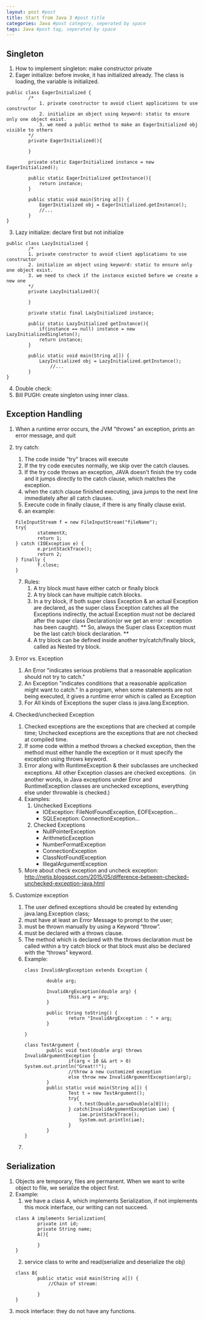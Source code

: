 ```yaml
---
layout: post #post
title: Start from Java 3 #post title
categories: Java #post category, seperated by space
tags: Java #post tag, seperated by space
---
```


## Singleton
1. How to implement singleton: make constructor private
2. Eager initialize: before invoke, it has initialized already. The class is loading, the variable is initialized.
```
public class EagerInitialized {
        /*
            1. private constructor to avoid client applications to use constructor
            2. initialize an object using keyword: static to ensure only one object exist.
            3. we need a public method to make an EagerInitialized obj visible to others
        */
        private EagerInitialized(){

        }
        
        private static EagerInitialized instance = new EagerInitialized();

        public static EagerInitialized getInstance(){
            return instance;
        }

        public static void main(String a[]) {
            EagerInitialized obj = EagerInitialized.getInstance();
            //...
        }
}
```
3. Lazy initialize: declare first but not initialize
```
public class LazyInitialized {
        /*
        1. private constructor to avoid client applications to use constructor
        2. initialize an object using keyword: static to ensure only one object exist.
        3. we need to check if the instance existed before we create a new one
        */
        private LazyInitialized(){

        }
        
        private static final LazyInitialized instance;

        public static LazyInitialized getInstance(){
            if(instance == null) instance = new LazyInitializedSingleton();
            return instance;
        }

        public static void main(String a[]) {
            LazyInitialized obj = LazyInitialized.getInstance();
                //...
        }
}
```

4. Double check:
6. Bill PUGH: create singleton using inner class.

## Exception Handling
1. When a runtime error occurs, the JVM "throws" an exception, prints an error message, and quit
2. try catch:
    1. The code inside "try" braces will execute
    2. If the try code executes normally, we skip over the catch clauses.
    3. If the try code throws an exception, JAVA doesn't finish the try code and it jumps directly to the catch clause, which matches the exception.
    4. when the catch clause finished executing, java jumps to the next line immediately after all catch clauses.
    5. Execute code in finally clause, if there is any finally clause exist.
    6. an example:
    ```
    FileInputStream f = new FileInputStream("fileName");
    try{
            statementX;
            return 1;
    } catch (IOException e) {
            e.printStackTrace();
            return 2;
    } finally {
            f.close;
    }
    ```
    7. Rules:
        1. A try block must have either catch or finally block
        2. A try block can have multiple catch blocks.
        3. In a try block, if both super class Exception & an actual Exception are declared, as the super class Exception catches all the Exceptions indirectly, the actual Exception must not be declared after the super class Declaration(or we get an error : exception has been caught). ** So, always the Super class Exception must be the last catch block declaration. **
        4.  A try block can be defined inside another try/catch/finally block, called as Nested try block.

3. Error vs. Exception
    1. An Error "indicates serious problems that a reasonable application should not try to catch."
    2. An Exception "indicates conditions that a reasonable application might want to catch." In a program, when some statements are not being executed, it gives a runtime error which is called as Exception
    3. For All kinds of Exceptions the super class is java.lang.Exception.
 
4. Checked/unchecked Exception
    1. Checked exceptions are the exceptions that are checked at compile time; Unchecked exceptions are the exceptions that are not checked at compiled time.
    2. If some code within a method throws a checked exception, then the method must either handle the exception or it must specify the exception using throws keyword.
    3. Error along with RuntimeException & their subclasses are unchecked exceptions. All other Exception classes are checked exceptions.（in another words, in Java exceptions under Error and RuntimeException classes are unchecked exceptions, everything else under throwable is checked.)
    4. Examples:
        1. Unchecked Exceptions
            - IOException: FileNotFoundException, EOFException...
            - SQLException: ConnectionException...
        2. Checked Exceptions
            - NullPointerException
            - ArithmeticException
            - NumberFormatException
	        - ConnectionException			
            - ClassNotFoundException
			- IllegalArgumentException
    6. More about check exception and uncheck exception: http://netjs.blogspot.com/2015/05/difference-between-checked-unchecked-exception-java.html 

5. Customize exception
    1. The user defined exceptions should be created by extending java.lang.Exception class;
    2. must have at least an Error Message to prompt to the user; 
    3. must be thrown manually by using a Keyword “throw”.
    4. must be declared with a throws clause.
    5. The method which is declared with the throws declaration must be called within a try catch block or that block must also be declared with the “throws” keyword.
    6. Example:
        ```
        class InvalidArgException extends Exception {

                double arg;

                InvalidArgException(double arg) {
                        this.arg = arg;
                }

                public String toString() {
                        return "InvalidArgException : " + arg;
                }
            
        }
        ```
        ```
        class TestArgument {    
                public void test(double arg) throws InvalidArgumentException {
                        if(arg < 10 && art > 0) System.out.println("Great!!");
                        //throw a new customized exception
                        else throw new InvalidArgumentException(arg);
                }
                public static void main(String a[]) {
                        Test t = new TestArgument();
                        try{
                            t.test(Double.parseDouble(a[0]));
                        } catch(InvalidArgumentException iae) {
                            iae.printStackTrace();
                            System.out.println(iae);
                        }
                }
        }
        ```
    7. 

## Serialization
1. Objects are temporary, files are permanent. When we want to write object to file, we serialize the object first.
2. Example:
    1. we have a class A, which implements Serialization, if not implements this mock interface, our writing can not succeed.
    ```
    class A implements Serialization{
            private int id;
            private String name;
            A(){

            }
    }
    ```
    2. service class to write and read(serialize and deserialize the obj)
    ```
    class B{
            public static void main(String a[]) {
                //Chain of stream:

            }
    }
    ```
3. mock interface: they do not have any functions.


